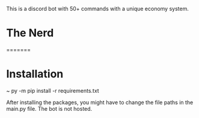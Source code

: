 This is a discord bot with 50+ commands with a unique economy system. 
# The Nerd
=======
# Installation

~ py -m pip install -r requirements.txt

After installing the packages, you might have to change the file paths in the main.py file. The bot is not hosted. 
